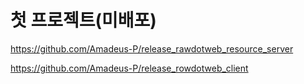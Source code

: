 # 첫 프로젝트(미배포)

https://github.com/Amadeus-P/release_rawdotweb_resource_server


https://github.com/Amadeus-P/release_rowdotweb_client
